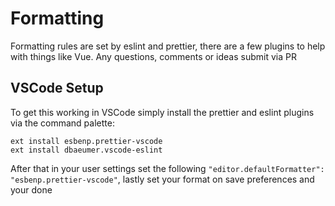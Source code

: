 # Formatting

Formatting rules are set by eslint and prettier, there are a few plugins to help with things like Vue. Any questions, comments or ideas submit via PR

## VSCode Setup

To get this working in VSCode simply install the prettier and eslint plugins via the command palette:

```
ext install esbenp.prettier-vscode
ext install dbaeumer.vscode-eslint
```

After that in your user settings set the following `"editor.defaultFormatter": "esbenp.prettier-vscode"`, lastly set your format on save preferences and your done
